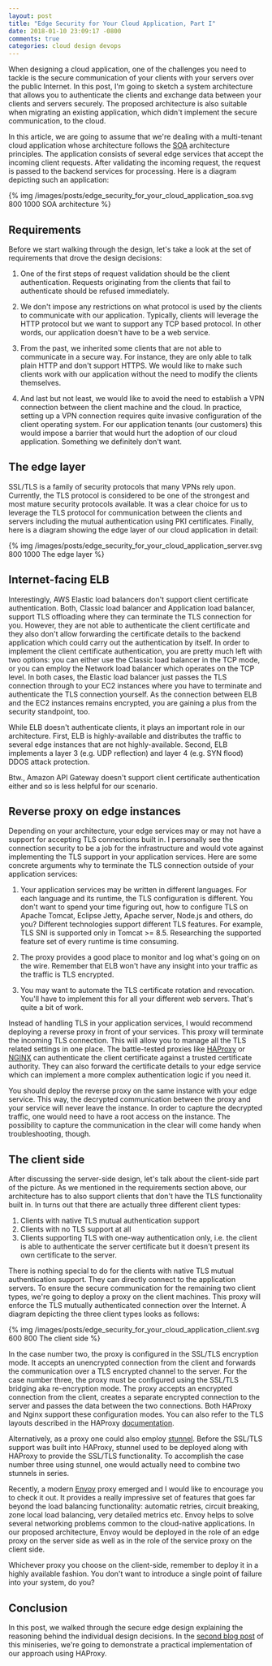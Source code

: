 ```yaml
---
layout: post
title: "Edge Security for Your Cloud Application, Part I"
date: 2018-01-10 23:09:17 -0800
comments: true
categories: cloud design devops
---
```


When designing a cloud application, one of the challenges you need to tackle is the secure communication of your clients with your servers over the public Internet. In this post, I'm going to sketch a system architecture that allows you to authenticate the clients and exchange data between your clients and servers securely. The proposed architecture is also suitable when migrating an existing application, which didn't implement the secure communication, to the cloud.

<!-- more -->

In this article, we are going to assume that we're dealing with a multi-tenant cloud application whose architecture follows the [SOA](https://en.wikipedia.org/wiki/Service-oriented_architecture) architecture principles. The application consists of several edge services that accept the incoming client requests. After validating the incoming request, the request is passed to the backend services for processing. Here is a diagram depicting such an application:

{% img /images/posts/edge_security_for_your_cloud_application_soa.svg 800 1000 SOA architecture %}

## Requirements

Before we start walking through the design, let's take a look at the set of requirements that drove the design decisions:

1. One of the first steps of request validation should be the client authentication. Requests originating from the clients that fail to authenticate should be refused immediately.

2. We don't impose any restrictions on what protocol is used by the clients to communicate with our application. Typically, clients will leverage the HTTP protocol but we want to support any TCP based protocol. In other words, our application doesn't have to be a web service.

3. From the past, we inherited some clients that are not able to communicate in a secure way. For instance, they are only able to talk plain HTTP and don't support HTTPS. We would like to make such clients work with our application without the need to modify the clients themselves.

4. And last but not least, we would like to avoid the need to establish a VPN connection between the client machine and the cloud. In practice, setting up a VPN connection requires quite invasive configuration of the client operating system. For our application tenants (our customers) this would impose a barrier that would hurt the adoption of our cloud application. Something we definitely don't want.

## The edge layer

SSL/TLS is a family of security protocols that many VPNs rely upon. Currently, the TLS protocol is considered to be one of the strongest and most mature security protocols available. It was a clear choice for us to leverage the TLS protocol for communication between the clients and servers including the mutual authentication using PKI certificates. Finally, here is a diagram showing the edge layer of our cloud application in detail:

{% img /images/posts/edge_security_for_your_cloud_application_server.svg 800 1000 The edge layer %}


## Internet-facing ELB

Interestingly, AWS Elastic load balancers don't support client certificate authentication. Both, Classic load balancer and Application load balancer, support TLS offloading where they can terminate the TLS connection for you. However, they are not able to authenticate the client certificate and they also don't allow forwarding the certificate details to the backend application which could carry out the authentication by itself. In order to implement the client certificate authentication, you are pretty much left with two options: you can either use the Classic load balancer in the TCP mode, or you can employ the Network load balancer which operates on the TCP level. In both cases, the Elastic load balancer just passes the TLS connection through to your EC2 instances where you have to terminate and authenticate the TLS connection yourself. As the connection between ELB and the EC2 instances remains encrypted, you are gaining a plus from the security standpoint, too.

While ELB doesn't authenticate clients, it plays an important role in our architecture. First, ELB is highly-available and distributes the traffic to several edge instances that are not highly-available. Second, ELB implements a layer 3 (e.g. UDP reflection) and layer 4 (e.g. SYN flood) DDOS attack protection.

Btw., Amazon API Gateway doesn't support client certificate authentication either and so is less helpful for our scenario.

## Reverse proxy on edge instances

Depending on your architecture, your edge services may or may not have a support for accepting TLS connections built in. I personally see the connection security to be a job for the infrastructure and would vote against implementing the TLS support in your application services. Here are some concrete arguments why to terminate the TLS connection outside of your application services:

1. Your application services may be written in different languages. For each language and its runtime, the TLS configuration is different. You don't want to spend your time figuring out, how to configure TLS on Apache Tomcat, Eclipse Jetty, Apache server, Node.js and others, do you? Different technologies support different TLS features. For example, TLS SNI is supported only in Tomcat >= 8.5. Researching the supported feature set of every runtime is time consuming.

2. The proxy provides a good place to monitor and log what's going on on the wire. Remember that ELB won't have any insight into your traffic as the traffic is TLS encrypted.

3. You may want to automate the TLS certificate rotation and revocation. You'll have to implement this for all your different web servers. That's quite a bit of work.

Instead of handling TLS in your application services, I would recommend deploying a reverse proxy in front of your services. This proxy will terminate the incoming TLS connection. This will allow you to manage all the TLS related settings in one place. The battle-tested proxies like [HAProxy](http://www.haproxy.org/) or [NGINX](https://www.nginx.com/) can authenticate the client certificate against a trusted certificate authority. They can also forward the certificate details to your edge service which can implement a more complex authentication logic if you need it.

You should deploy the reverse proxy on the same instance with your edge service. This way, the decrypted communication between the proxy and your service will never leave the instance. In order to capture the decrypted traffic, one would need to have a root access on the instance. The possibility to capture the communication in the clear will come handy when troubleshooting, though.

## The client side

After discussing the server-side design, let's talk about the client-side part of the picture. As we mentioned in the requirements section above, our architecture has to also support clients that don't have the TLS functionality built in. In turns out that there are actually three different client types:

1. Clients with native TLS mutual authentication support
2. Clients with no TLS support at all
3. Clients supporting TLS with one-way authentication only, i.e. the client is able to authenticate the server certificate but it doesn't present its own certificate to the server.

There is nothing special to do for the clients with native TLS mutual authentication support. They can directly connect to the application servers. To ensure the secure communication for the remaining two client types, we're going to deploy a proxy on the client machines. This proxy will enforce the TLS mutually authenticated connection over the Internet. A diagram depicting the three client types looks as follows:

{% img /images/posts/edge_security_for_your_cloud_application_client.svg 600 800 The client side %}

In the case number two, the proxy is configured in the SSL/TLS encryption mode. It accepts an unencrypted connection from the client and forwards the communication over a TLS encrypted channel to the server.  For the case number three, the proxy must be configured using the SSL/TLS bridging aka re-encryption mode. The proxy accepts an encrypted connection from the client, creates a separate encrypted connection to the server and passes the data between the two connections. Both HAProxy and Nginx support these configuration modes. You can also refer to the TLS layouts described in the HAProxy [documentation](https://www.haproxy.com/documentation/aloha/7-0/deployment-guides/tls-layouts/).

Alternatively, as a proxy one could also employ [stunnel](https://www.stunnel.org). Before the SSL/TLS support was built into HAProxy, stunnel used to be deployed along with HAProxy to provide the SSL/TLS functionality. To accomplish the case number three using stunnel, one would actually need to combine two stunnels in series.

Recently, a modern [Envoy](https://www.envoyproxy.io/) proxy emerged and I would like to encourage you to check it out. It provides a really impressive set of features that goes far beyond the load balancing functionality: automatic retries, circuit breaking, zone local load balancing, very detailed metrics etc. Envoy helps to solve several networking problems common to the cloud-native applications. In our proposed architecture, Envoy would be deployed in the role of an edge proxy on the server side as well as in the role of the service proxy on the client side.

Whichever proxy you choose on the client-side, remember to deploy it in a highly available fashion. You don't want to introduce a single point of failure into your system, do you?

## Conclusion

In this post, we walked through the secure edge design explaining the reasoning behind the individual design decisions. In the [second blog post](/blog/2018/01/12/edge-security-for-your-cloud-application-part-ii) of this miniseries, we're going to demonstrate a practical implementation of our approach using HAProxy.
